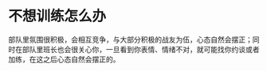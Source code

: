 # 不想训练怎么办

部队里氛围很积极，会相互竞争，与大部分积极的战友为伍，心态自然会摆正；同时在部队里班长也会很关心你，一旦看到你表情、情绪不对，就可能找你约谈或者加练，在这之后心态自然会摆正的。
